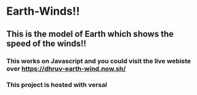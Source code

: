 # Earth-Winds!!

## This is the model of Earth which shows the speed of the winds!!

### This works on Javascript and you could visit the live webiste over https://dhruv-earth-wind.now.sh/
### This project is hosted with versal 
